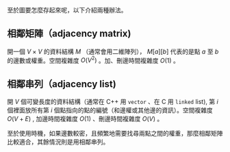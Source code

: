 至於圖要怎麼存起來呢，以下介紹兩種辦法。

## 相鄰矩陣（adjacency matrix)

開一個 $V\times V$ 的資料結構 $M$ （通常會用二維陣列）， $M[a][b]$ 代表的是點 $a$ 至 $b$ 的邊數或權重。空間複雜度 $O(V^2)$ 。加、刪邊時間複雜度 $O(1)$ 。

## 相鄰串列（adjacency list)

開 $V$ 個可變長度的資料結構（通常在 C++ 用 `vector` 、在 C 用 `linked` list), 第 $i$ 個裡面放所有第 $i$ 個點指向的點的編號（和邊權或其他邊的資訊）。空間複雜度 $O(V+E)$ , 加邊時間複雜度 $O(1)$ 、刪邊時間複雜度 $O(V)$ 。

至於使用時機，如果邊數較密，且頻繁地需要找尋兩點之間的權重，那麼相鄰矩陣比較適合，其餘情況則是用相鄰串列。

